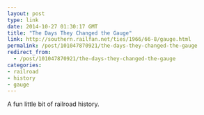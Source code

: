 ```yaml
---
layout: post
type: link
date: 2014-10-27 01:30:17 GMT
title: "The Days They Changed the Gauge"
link: http://southern.railfan.net/ties/1966/66-8/gauge.html
permalink: /post/101047870921/the-days-they-changed-the-gauge
redirect_from: 
  - /post/101047870921/the-days-they-changed-the-gauge
categories:
- railroad
- history
- gauge
---
```

<p>A fun little bit of railroad history.</p>